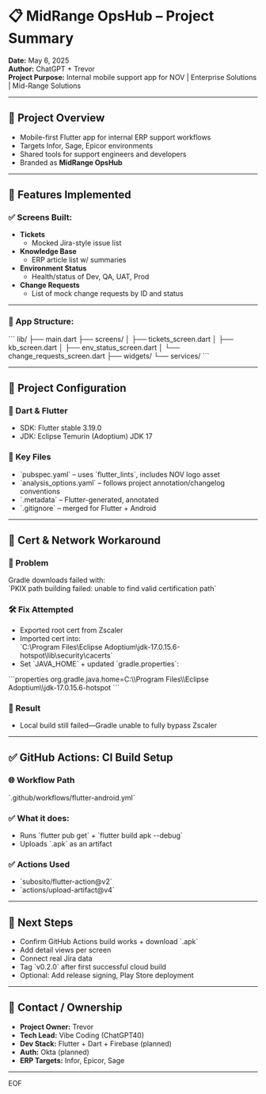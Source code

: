 
# 📋 MidRange OpsHub – Project Summary

**Date:** May 6, 2025  
**Author:** ChatGPT + Trevor  
**Project Purpose:** Internal mobile support app for NOV | Enterprise Solutions | Mid-Range Solutions

---

## 🧭 Project Overview

- Mobile-first Flutter app for internal ERP support workflows
- Targets Infor, Sage, Epicor environments
- Shared tools for support engineers and developers
- Branded as **MidRange OpsHub**

---

## 📱 Features Implemented

### ✅ Screens Built:

- **Tickets**
  - Mocked Jira-style issue list
- **Knowledge Base**
  - ERP article list w/ summaries
- **Environment Status**
  - Health/status of Dev, QA, UAT, Prod
- **Change Requests**
  - List of mock change requests by ID and status

---

### 🧱 App Structure:

\`\`\`
lib/
├── main.dart
├── screens/
│   ├── tickets_screen.dart
│   ├── kb_screen.dart
│   ├── env_status_screen.dart
│   └── change_requests_screen.dart
├── widgets/
└── services/
\`\`\`

---

## 🧰 Project Configuration

### 🔧 Dart & Flutter

- SDK: Flutter stable 3.19.0
- JDK: Eclipse Temurin (Adoptium) JDK 17

### 🧾 Key Files

- \`pubspec.yaml\` – uses \`flutter_lints\`, includes NOV logo asset  
- \`analysis_options.yaml\` – follows project annotation/changelog conventions  
- \`.metadata\` – Flutter-generated, annotated  
- \`.gitignore\` – merged for Flutter + Android  

---

## 🔐 Cert & Network Workaround

### 🧱 Problem

Gradle downloads failed with:  
\`PKIX path building failed: unable to find valid certification path\`

### 🛠 Fix Attempted

- Exported root cert from Zscaler  
- Imported cert into:  
  \`C:\\Program Files\\Eclipse Adoptium\\jdk-17.0.15.6-hotspot\\lib\\security\\cacerts\`  
- Set \`JAVA_HOME\` + updated \`gradle.properties\`:

\`\`\`properties
org.gradle.java.home=C:\\\\Program Files\\\\Eclipse Adoptium\\\\jdk-17.0.15.6-hotspot
\`\`\`

### 🚫 Result

- Local build still failed—Gradle unable to fully bypass Zscaler

---

## ✅ GitHub Actions: CI Build Setup

### 🌐 Workflow Path

\`.github/workflows/flutter-android.yml\`

### ✅ What it does:

- Runs \`flutter pub get\` + \`flutter build apk --debug\`  
- Uploads \`.apk\` as an artifact

### ✅ Actions Used

- \`subosito/flutter-action@v2\`  
- \`actions/upload-artifact@v4\`

---

## 🚀 Next Steps

- Confirm GitHub Actions build works + download \`.apk\`  
- Add detail views per screen  
- Connect real Jira data  
- Tag \`v0.2.0\` after first successful cloud build  
- Optional: Add release signing, Play Store deployment

---

## 🧭 Contact / Ownership

- **Project Owner:** Trevor  
- **Tech Lead:** Vibe Coding (ChatGPT40)  
- **Dev Stack:** Flutter + Dart + Firebase (planned)  
- **Auth:** Okta (planned)  
- **ERP Targets:** Infor, Epicor, Sage  

---
EOF